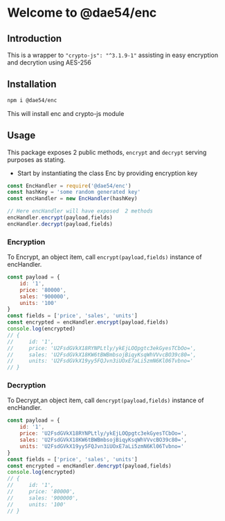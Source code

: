 # Welcome to @dae54/enc

## Introduction
This is a wrapper to `"crypto-js": "^3.1.9-1"` assisting in easy encryption and decrytion using AES-256

## Installation
```bash
npm i @dae54/enc
```
This will install enc and crypto-js module

## Usage
This package exposes 2 public methods, `encrypt` and `decrypt` serving purposes as stating.

- Start by instantiating the class Enc by providing encryption key
```js
const EncHandler = require('@dae54/enc')
const hashKey = 'some random generated key'
const encHandler = new EncHandler(hashKey)

// Here encHandler will have exposed  2 methods
encHandler.encrypt(payload,fields)
encHandler.decrypt(payload,fields)

```

### Encryption
To Encrypt, an object item, call `encrypt(payload,fields)` instance of encHandler.
```js
const payload = {
    id: '1',
    price: '80000',
    sales: '900000',
    units: '100'   
}
const fields = ['price', 'sales', 'units']
const encrypted = encHandler.encrypt(payload,fields)
console.log(encrypted)
// {
//     id: '1',
//     price: 'U2FsdGVkX18RYNPLtly/ykEjLOQpgtc3ekGyesTCbOo=',
//     sales: 'U2FsdGVkX18KW6tBWBmbsojBiqyKsqWhVVvcBO39c80=',
//     units: 'U2FsdGVkX19yy5FQJvn3iUOxE7aLi5zmN6Kl06Tvbno='
// }  
```


### Decryption
To Decrypt,an object item, call `dencrypt(payload,fields)` instance of encHandler.
```js
const payload = {
    id: '1',
    price: 'U2FsdGVkX18RYNPLtly/ykEjLOQpgtc3ekGyesTCbOo=',
    sales: 'U2FsdGVkX18KW6tBWBmbsojBiqyKsqWhVVvcBO39c80=',
    units: 'U2FsdGVkX19yy5FQJvn3iUOxE7aLi5zmN6Kl06Tvbno='   
}
const fields = ['price', 'sales', 'units']
const encrypted = encHandler.dencrypt(payload,fields)
console.log(encrypted)
// {
//     id: '1',
//     price: '80000',
//     sales: '900000',
//     units: '100'
// }  
```

